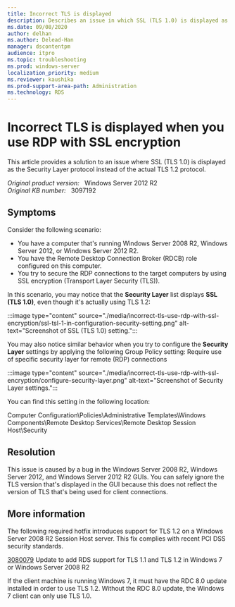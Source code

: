 ```yaml
---
title: Incorrect TLS is displayed
description: Describes an issue in which SSL (TLS 1.0) is displayed as the Security Layer protocol instead of the actual TLS 1.2 protocol. This issue affects Windows Server 2008 and Windows Server 2012 environments. A resolution is provided.
ms.date: 09/08/2020
author: delhan
ms.author: Delead-Han
manager: dscontentpm
audience: itpro
ms.topic: troubleshooting
ms.prod: windows-server
localization_priority: medium
ms.reviewer: kaushika
ms.prod-support-area-path: Administration
ms.technology: RDS
---
```

# Incorrect TLS is displayed when you use RDP with SSL encryption

This article provides a solution to an issue where SSL (TLS 1.0) is displayed as the Security Layer protocol instead of the actual TLS 1.2 protocol.

_Original product version:_ &nbsp; Windows Server 2012 R2  
_Original KB number:_ &nbsp; 3097192

## Symptoms

Consider the following scenario:

- You have a computer that's running Windows Server 2008 R2, Windows Server 2012, or Windows Server 2012 R2. 
- You have the Remote Desktop Connection Broker (RDCB) role configured on this computer.
- You try to secure the RDP connections to the target computers by using SSL encryption (Transport Layer Security (TLS)).

In this scenario, you may notice that the **Security Layer** list displays **SSL (TLS 1.0)**, even though it's actually using TLS 1.2:

:::image type="content" source="./media/incorrect-tls-use-rdp-with-ssl-encryption/ssl-tsl-1-in-configuration-security-setting.png" alt-text="Screenshot of SSL (TLS 1.0) setting.":::

You may also notice similar behavior when you try to configure the **Security Layer** settings by applying the following Group Policy setting: 
 Require use of specific security layer for remote (RDP) connections 

:::image type="content" source="./media/incorrect-tls-use-rdp-with-ssl-encryption/configure-security-layer.png" alt-text="Screenshot of Security Layer settings.":::

You can find this setting in the following location: 

Computer Configuration\Policies\Administrative Templates\Windows Components\Remote Desktop Services\Remote Desktop Session Host\Security

## Resolution

This issue is caused by a bug in the Windows Server 2008 R2, Windows Server 2012, and Windows Server 2012 R2 GUIs. You can safely ignore the TLS version that's displayed in the GUI because this does not reflect the version of TLS that's being used for client connections.

## More information

The following required hotfix introduces support for TLS 1.2 on a Windows Server 2008 R2 Session Host server. This fix complies with recent PCI DSS security standards.

[3080079](https://support.microsoft.com/help/3080079) Update to add RDS support for TLS 1.1 and TLS 1.2 in Windows 7 or Windows Server 2008 R2

If the client machine is running Windows 7, it must have the RDC 8.0 update installed in order to use TLS 1.2. Without the RDC 8.0 update, the Windows 7 client can only use TLS 1.0.
